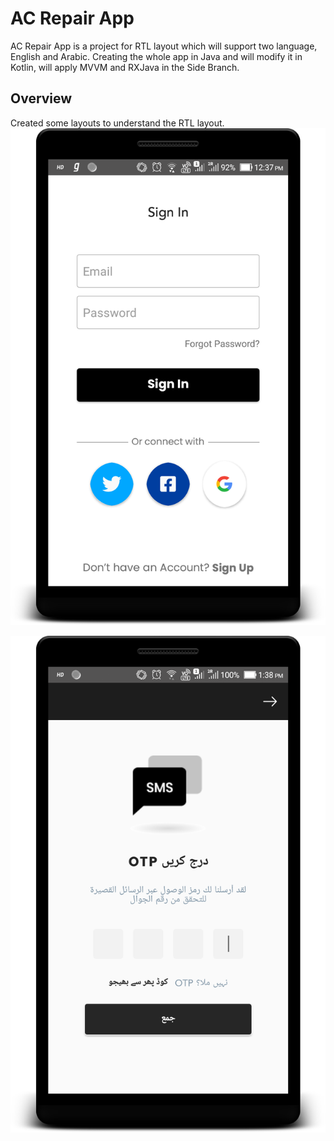 # AC Repair App

AC Repair App is a project for RTL layout which will support two language, English and Arabic. Creating the whole app in Java and will modify it in Kotlin, will apply MVVM and RXJava in the Side Branch.

## Overview

Created some layouts to understand the RTL layout.
![AC Repair App Preview](https://github.com/Jaypatelbond/100DaysofCode/blob/master/Android%20Projects/ACRepairPreview/images/Ac%20Repair%201.png)

![App Preview](https://github.com/Jaypatelbond/100DaysofCode/blob/master/Android%20Projects/ACRepairPreview/images/AC%20Repair%209.png)